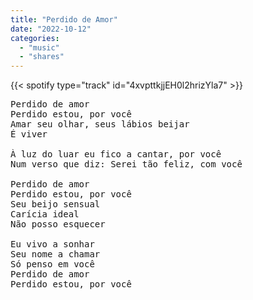 ```yaml
---
title: "Perdido de Amor"
date: "2022-10-12"
categories:
  - "music"
  - "shares"
---
```


{{< spotify type="track" id="4xvpttkjjEH0l2hrizYla7" >}}

<pre>
Perdido de amor
Perdido estou, por você
Amar seu olhar, seus lábios beijar
É viver

À luz do luar eu fico a cantar, por você
Num verso que diz: Serei tão feliz, com você

Perdido de amor
Perdido estou, por você
Seu beijo sensual
Carícia ideal
Não posso esquecer

Eu vivo a sonhar
Seu nome a chamar
Só penso em você
Perdido de amor
Perdido estou, por você
</pre>


